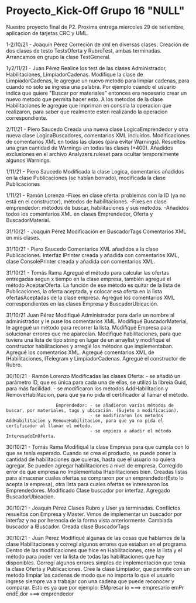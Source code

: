# Proyecto_Kick-Off Grupo 16 "NULL"

Nuestro proyecto final de P2.
Proxima entrega miercoles 29 de setiembre, aplicacion de tarjetas CRC y UML.

1-2/10/21 - Joaquín Pérez
Correción de xml en diversas clases.
Creación de dos clases de testo TestsOferta y RubroTest, ambas terminadas.
Arrancamos en grupo la clase TestGeneral.

1y2/11/21 - Juan Pérez
Realice los test de las clases Administrador, Habilitaciones, LimpiadorCadenas.
Modifique la clase de LimpiadorCadenas, le agregue un nuevo metodo para limpiar cadenas, para cuando no solo se ingresa una palabra. Por ejemplo cuando el usuario indica que quiere "Buscar por materiales" entonces era necesario crear un nuevo metodo que permita hacer esto.
A los metodos de la clase Habilitaciones le agregue que impriman en consola la operacion que realizaron, para saber que realmente esten realizando la operacion correspondiente.

2/11/21 - Piero Saucedo
Creada una nueva clase LogicaEmprendedor y otra nueva clase LogicaBuscadores, comentarios XML incluídos. Modificaciones de comentarios XML en todas las clases (para evitar Warnings).
Resueltos una gran cantidad de Warnings en todas las clases (+400). 
Añadidos exclusiones en el archivo Analyzers.ruleset para ocultar temporalmente algunos Warnings.

1/11/21 - Piero Saucedo
Modificada la clase Logica, comentarios añadidos en la clase Publicaciones (se habían borrado), modificada la clase Publicaciones

1/11/21 - Ramón Lorenzo
-Fixes en clase oferta: problemas con la ID (ya no está en el constructor), métodos de habilitaciones.
-Fixes en clase emprendedor: métodos de buscar, habilitaciones y sus métodos.
-Añadidos todos los comentarios XML en clases Emprendedor, Oferta y BuscadorMaterial.

31/10/21 - Joaquín Pérez
Modificación en BuscadorTags
Comentarios XML en mis clases.

31/10/21 - Piero Saucedo
Comentarios XML añadidos a la clase Publicaciones.
Interfaz IPrinter creada y añadida con comentarios XML, clase ConsolePrinter creada y añadida con comentarios XML.

31/10/21 - Tomás Rama
Agregué el método para calcular las ofertas entregadas segun x tiempo en la clase empresa, también agregué el método AceptarOferta. La función de ese método es quitar de la lista de Publicaciones, la oferta aceptada, y colocar esa oferta en la lista ofertasAceptadas de la clase empresa.
Agregué los comentarios XML correspondientes en las clases Empresa y BuscadorUbicación.

31/10/21 Juan Pérez
Modifiqué Administrador para darle un nombre al administrador y le puse los comentarios XML.
Modifiqué BuscadorMaterial, le agregué un método para recorrer la lista.
Modifiqué Empresa para solucionar errores que me aparecían.
Modifiqué habilitaciones, para que tuviera una lista de tipo string en lugar de un arraylist y modifiqué el constructor habilitaciones y arreglé los métodos que implementaban. Agregué los comentarios XML.
Agregué comentarios XML de IHabilitaciones, ITelegram y LimpiadorCadenas.
Agregué el constructor de Rubro.


30/10/21 - Ramón Lorenzo
Modificadas las clases Oferta: - se añadió un parámetro ID, que es única para cada una de ellas, se utilizó la libreía Guid, para más facilidad.
                               - se modificaron los métodos AddHabilitacion y RemoveHabilitacion, para que ya no pida el certificador al llamar el método.
                               
                       Emprendedor: - se añadieron varios métodos de buscar, por materiales, tags y ubicación. (Sujeto a modificación).
                                    - se modificaron los métodos AddHabilitacion y RemoveHabilitacion, para que ya no pida el certificador al llamar el método.
                                    - se empieza a añadir el método InteresadoEnOferta.


30/10/21 - Tomás Rama
Modifiqué la clase Empresa para que cumpla con lo que se tenía esperado.
Cuando se crea el producto, se puede poner la cantidad de habilitaciones que quieras, hasta que el usuario no quiera agregar.
Se pueden agregar habilitaciones a nivel de empresa.
Corregido error de que empresa no Implementaba IHabilitaciones bien.
Creadas listas para almacenar cuales ofertas se compraron por un emprendedor(Esto lo acepta la empresa), otra lista para cuales ofertas se interesaron 
los Emprendedores.
Modificado Clase buscador por interfaz.
Agregado BuscadorUbicacion.

30/10/21 - Joaquín Pérez
Clases Rubro y User ya terminadas.
Conflictos resueltos con Empresa y Master.
Vimos de implementar un buscador por interfaz y no por herencia de la forma vista anteriormente.
Cambiada buscador a IBuscador. Creada clase BuscadorTags

30/10/21 - Juan Pérez
Modifiqué algunas de las cosas que hablamos de la clase Habilitaciones y corregí algunos errores que estaban en el programa.
Dentro de las modificaciones que hice en Habilitaciones, cree la lista y el método para poder ver la lista de todas las habilitaciones que hay disponibles.
Corregí algunos errores simples de implementación que tenia la clase Oferta y Publicaciones.
Cree la clase Limpiador, que permite con un metodo limpiar las cadenas de modo que no importa lo que el usuario ingrese siempre va a trabajar con una cadena que puede reconocer y comparar.
Esto es ya que por ejemplo: EMpresar io   ===>  empresario
                            emPr endE,dor     ===> emprendedor


